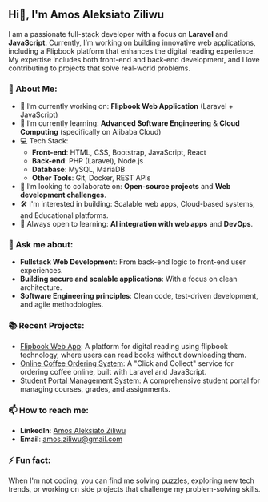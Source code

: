 ## Hi👋, I'm Amos Aleksiato Ziliwu

I am a passionate full-stack developer with a focus on **Laravel** and **JavaScript**. Currently, I’m working on building innovative web applications, including a Flipbook platform that enhances the digital reading experience. My expertise includes both front-end and back-end development, and I love contributing to projects that solve real-world problems.

### 🌟 About Me:
- 🔭 I’m currently working on: **Flipbook Web Application** (Laravel + JavaScript)
- 🌱 I’m currently learning: **Advanced Software Engineering** & **Cloud Computing** (specifically on Alibaba Cloud)
- 💻 Tech Stack: 
  - **Front-end**: HTML, CSS, Bootstrap, JavaScript, React
  - **Back-end**: PHP (Laravel), Node.js
  - **Database**: MySQL, MariaDB
  - **Other Tools**: Git, Docker, REST APIs
- 👯 I’m looking to collaborate on: **Open-source projects** and **Web development challenges**.
- 🛠️ I'm interested in building: Scalable web apps, Cloud-based systems, and Educational platforms.
- 🧠 Always open to learning: **AI integration with web apps** and **DevOps**.
  
### 💬 Ask me about:
- **Fullstack Web Development**: From back-end logic to front-end user experiences.
- **Building secure and scalable applications**: With a focus on clean architecture.
- **Software Engineering principles**: Clean code, test-driven development, and agile methodologies.

### 📚 Recent Projects:
- [Flipbook Web App](#): A platform for digital reading using flipbook technology, where users can read books without downloading them.
- [Online Coffee Ordering System](#): A "Click and Collect" service for ordering coffee online, built with Laravel and JavaScript.
- [Student Portal Management System](#): A comprehensive student portal for managing courses, grades, and assignments.

### 📫 How to reach me:
- **LinkedIn**: [Amos Aleksiato Ziliwu](https://www.linkedin.com/in/amos-ziliwu/)
- **Email**: amos.ziliwu@gmail.com

### ⚡ Fun fact:
When I'm not coding, you can find me solving puzzles, exploring new tech trends, or working on side projects that challenge my problem-solving skills.
